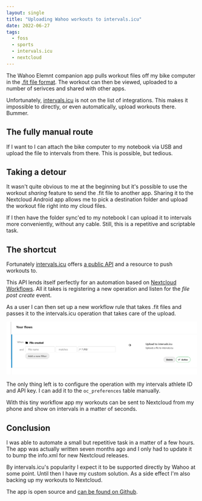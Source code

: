 ```yaml
---
layout: single
title: "Uploading Wahoo workouts to intervals.icu"
date: 2022-06-27
tags:
  - foss
  - sports
  - intervals.icu
  - nextcloud
---
```


The Wahoo Elemnt companion app pulls workout files off my bike computer in the [.fit file format](https://developer.garmin.com/fit/protocol/). The workout can then be viewed, uploaded to a number of serivces and shared with other apps.

Unfortunately, [intervals.icu](https://intervals.icu/) is not on the list of integrations. This makes it impossible to directly, or even automatically, upload workouts there. Bummer.

## The fully manual route

If I want to I can attach the bike computer to my notebook via USB and upload the file to intervals from there. This is possible, but tedious.

## Taking a detour

It wasn't quite obvious to me at the beginning but it's possible to use the workout *sharing* feature to send the .fit file to another app. Sharing it to the Nextcloud Android app allows me to pick a destination folder and upload the workout file right into my cloud files.

If I then have the folder sync'ed to my notebook I can upload it to intervals more conveniently, without any cable. Still, this is a repetitive and scriptable task.

## The shortcut

Fortunately [intervals.icu](https://intervals.icu/) offers [a public API](https://forum.intervals.icu/t/api-access-to-intervals-icu/609) and a resource to push workouts to.

This API lends itself perfectly for an automation based on [Nextcloud Workflows](https://nextcloud.com/workflow/). All it takes is registering a new operation and listen for the *file post create* event.

As a user I can then set up a new workflow rule that takes .fit files and passes it to the intervals.icu operation that takes care of the upload.

![Setting up Nextcloud Workflows](/assets/20220627_wahoo_intervals_icu_nextcloud/user_setting.png)

The only thing left is to configure the operation with my intervals athlete ID and API key. I can add it to the `oc_preferences` table manually.

With this tiny workflow app my workouts can be sent to Nextcloud from my phone and show on intervals in a matter of seconds.

## Conclusion

I was able to automate a small but repetitive task in a matter of a few hours. The app was actually written seven months ago and I only had to update it to bump the info.xml for new Nextcloud releases.

By intervals.icu's popularity I expect it to be supported directly by Wahoo at some point. Until then I have my custom solution. As a side effect I'm also backing up my workouts to Nextcloud.

The app is open source and [can be found on Github](https://github.com/ChristophWurst/workflow_intervalsicu).
